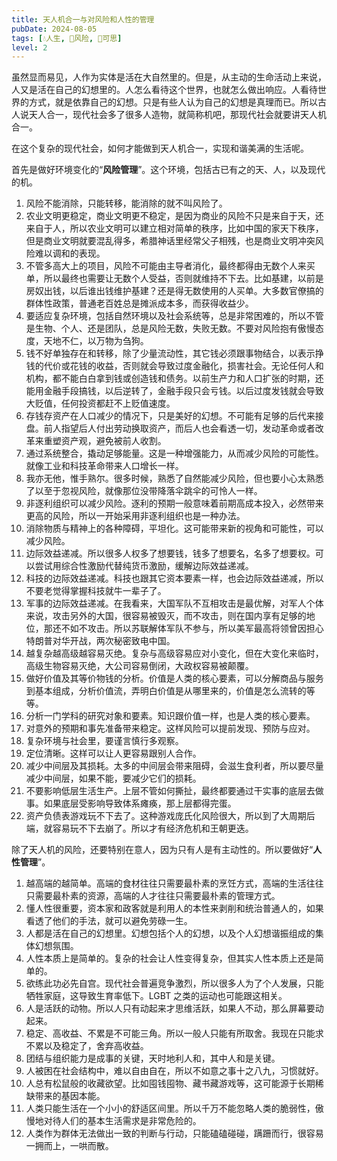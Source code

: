 ```yaml
---
title: 天人机合一与对风险和人性的管理
pubDate: 2024-08-05
tags: [💧人生, 🌋风险, 🤔可思]
level: 2
---
```


虽然显而易见，人作为实体是活在大自然里的。但是，从主动的生命活动上来说，人又是活在自己的幻想里的。人怎么看待这个世界，也就怎么做出响应。人看待世界的方式，就是依靠自己的幻想。只是有些人认为自己的幻想是真理而已。所以古人说天人合一，现代社会多了很多人造物，就简称机吧，那现代社会就要讲天人机合一。

在这个复杂的现代社会，如何才能做到天人机合一，实现和谐美满的生活呢。

首先是做好环境变化的“**风险管理**”。这个环境，包括古已有之的天、人，以及现代的机。

1. 风险不能消除，只能转移，能消除的就不叫风险了。
2. 农业文明更稳定，商业文明更不稳定，是因为商业的风险不只是来自于天，还来自于人，所以农业文明可以建立相对简单的秩序，比如中国的家天下秩序，但是商业文明就要混乱得多，希腊神话里经常父子相残，也是商业文明冲突风险难以调和的表现。
3. 不管多高大上的项目，风险不可能由主导者消化，最终都得由无数个人来买单，所以最终也需要让无数个人受益，否则就维持不下去。比如基建，以前是房奴出钱，以后谁出钱维护基建？还是得无数使用的人买单。大多数官僚搞的群体性政策，普通老百姓总是摊派成本多，而获得收益少。
4. 要适应复杂环境，包括自然环境以及社会系统等，总是非常困难的，所以不管是生物、个人、还是团队，总是风险无数，失败无数。不要对风险抱有傲慢态度，天地不仁，以万物为刍狗。
5. 钱不好单独存在和转移，除了少量流动性，其它钱必须跟事物结合，以表示挣钱的代价或花钱的收益，否则就会导致过度金融化，损害社会。无论任何人和机构，都不能白白拿到钱或创造钱和债务。以前生产力和人口扩张的时期，还能用金融手段搞钱，以后逆转了，金融手段只会亏钱。以后过度发钱就会导致大贬值，任何投资都赶不上贬值速度。
6. 存钱存资产在人口减少的情况下，只是美好的幻想。不可能有足够的后代来接盘。前人指望后人付出劳动换取资产，而后人也会看透一切，发动革命或者改革来重塑资产观，避免被前人收割。
7. 通过系统整合，撬动足够能量。这是一种增强能力，从而减少风险的可能性。就像工业和科技革命带来人口增长一样。
8. 我亦无他，惟手熟尔。很多时候，熟悉了自然能减少风险，但也要小心太熟悉了以至于忽视风险，就像那位没带降落伞跳伞的可怜人一样。
9. 非逐利组织可以减少风险。逐利的预期一般意味着前期高成本投入，必然带来更高的风险，所以一开始采用非逐利组织也是一种办法。
10. 消除物质与精神上的各种障碍，平坦化。这可能带来新的视角和可能性，可以减少风险。
11. 边际效益递减。所以很多人权多了想要钱，钱多了想要名，名多了想要权。可以尝试用综合性激励代替纯货币激励，缓解边际效益递减。
12. 科技的边际效益递减。科技也跟其它资本要素一样，也会边际效益递减，所以不要老觉得掌握科技就牛一辈子了。
13. 军事的边际效益递减。在我看来，大国军队不互相攻击是最优解，对军人个体来说，攻击另外的大国，很容易被毁灭，而不攻击，则在国内享有足够的地位，那还不如不攻击。所以苏联解体军队不参与，所以美军最高将领曾因担心特朗普对华开战，两次秘密致电中国。
14. 越复杂越高级越容易灭绝。复杂与高级容易应对小变化，但在大变化来临时，高级生物容易灭绝，大公司容易倒闭，大政权容易被颠覆。
15. 做好价值及其等价物钱的分析。价值是人类的核心要素，可以分解商品与服务到基本组成，分析价值流，弄明白价值是从哪里来的，价值是怎么流转的等等。
16. 分析一门学科的研究对象和要素。知识跟价值一样，也是人类的核心要素。
17. 对意外的预期和事先准备带来稳定。这样风险可以提前发现、预防与应对。
18. 复杂环境与社会里，要谨言慎行多观察。
19. 定位清晰。这样可以让人更容易跟别人合作。
20. 减少中间层及其损耗。太多的中间层会带来阻碍，会滋生食利者，所以要尽量减少中间层，如果不能，要减少它们的损耗。
21. 不要影响低层生活生产。上层不管如何撕扯，最终都要通过干实事的底层去做事。如果底层受影响导致体系瘫痪，那上层都得完蛋。
22. 资产负债表游戏玩不下去了。这种游戏庞氏化风险很大，所以到了大周期后端，就容易玩不下去崩了。所以才有经济危机和王朝更迭。

除了天人机的风险，还要特别在意人，因为只有人是有主动性的。所以要做好“**人性管理**”。

1. 越高端的越简单。高端的食材往往只需要最朴素的烹饪方式，高端的生活往往只需要最朴素的资源，高端的人才往往只需要最朴素的管理方式。
2. 懂人性很重要，资本家和政客就是利用人的本性来剥削和统治普通人的，如果看透了他们的手法，就可以避免劳碌一生。
3. 人都是活在自己的幻想里。幻想包括个人的幻想，以及个人幻想谐振组成的集体幻想氛围。
4. 人性本质上是简单的。复杂的社会让人性变得复杂，但其实人性本质上还是简单的。
5. 欲练此功必先自宫。现代社会普遍竞争激烈，所以很多人为了个人发展，只能牺牲家庭，这导致生育率低下。LGBT 之类的运动也可能跟这相关。
6. 人是活跃的动物。所以人只有动起来才思维活跃，如果人不动，那么屏幕要动起来。
7. 稳定、高收益、不累是不可能三角。所以一般人只能有所取舍。我现在只能求不累以及稳定了，舍弃高收益。
8. 团结与组织能力是成事的关键，天时地利人和，其中人和是关键。
9. 人被困在社会结构中，难以自由自在，所以不如意之事十之八九，习惯就好。
10. 人总有松鼠般的收藏欲望。比如囤钱囤物、藏书藏游戏等，这可能源于长期稀缺带来的基因本能。
11. 人类只能生活在一个小小的舒适区间里。所以千万不能忽略人类的脆弱性，傲慢地对待人们的基本生活需求是非常危险的。
12. 人类作为群体无法做出一致的判断与行动，只能磕磕碰碰，蹒跚而行，很容易一拥而上，一哄而散。
